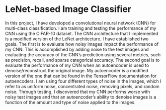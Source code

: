 # LeNet-based Image Classifier

In this project, I have developed a convolutional neural network (CNN) for multi-class classification. I am training and testing the performance of my CNN using the CIFAR-10 dataset. The CNN architecture that I implemented is a modified version of the LeNet architecture. I have established two goals. The first is to evaluate how noisy images impact the performance of my CNN. This is accomplished by adding noise to the test images and evaluating the accuracy of the CNN’s prediction using several metrics, such as precision, recall, and sparse categorical accuracy. The second goal is to evaluate the performance of my CNN when an autoencoder is used to denoise/reconstruct the original image. My autoencoder is a modified version of the one that can be found in the TensorFlow documentation for autoencoders. I am using four different types of noise in the images, which I refer to as uniform noise, concentrated noise, removing pixels, and random noise. Through testing, I discovered that my CNN performs worse with noisy test images and that an autoencoder’s ability to denoise images is a function of the amount and type of noise applied to the images.
